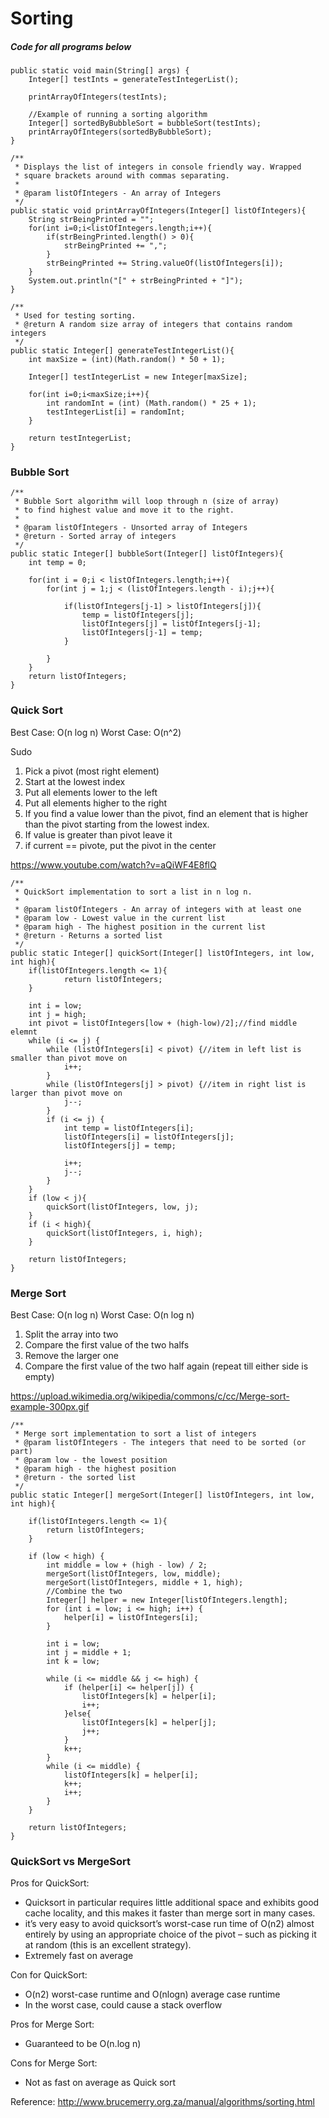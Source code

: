 # Sorting

##### Code for all programs below
```
public static void main(String[] args) {
	Integer[] testInts = generateTestIntegerList();
	
	printArrayOfIntegers(testInts);
	
	//Example of running a sorting algorithm
	Integer[] sortedByBubbleSort = bubbleSort(testInts);
	printArrayOfIntegers(sortedByBubbleSort);
}

/**
 * Displays the list of integers in console friendly way. Wrapped
 * square brackets around with commas separating.
 * 
 * @param listOfIntegers - An array of Integers
 */
public static void printArrayOfIntegers(Integer[] listOfIntegers){
	String strBeingPrinted = "";
	for(int i=0;i<listOfIntegers.length;i++){
		if(strBeingPrinted.length() > 0){
			strBeingPrinted += ",";
		}
		strBeingPrinted += String.valueOf(listOfIntegers[i]);
	}
	System.out.println("[" + strBeingPrinted + "]");
}
	
/**
 * Used for testing sorting.
 * @return A random size array of integers that contains random integers
 */
public static Integer[] generateTestIntegerList(){
	int maxSize = (int)(Math.random() * 50 + 1);
	
	Integer[] testIntegerList = new Integer[maxSize];
	
	for(int i=0;i<maxSize;i++){
		int randomInt = (int) (Math.random() * 25 + 1);
		testIntegerList[i] = randomInt;
	}
	
	return testIntegerList;
}
```


### Bubble Sort


```	
/**
 * Bubble Sort algorithm will loop through n (size of array) 
 * to find highest value and move it to the right.
 * 
 * @param listOfIntegers - Unsorted array of Integers
 * @return - Sorted array of integers
 */
public static Integer[] bubbleSort(Integer[] listOfIntegers){
	int temp = 0;
	
	for(int i = 0;i < listOfIntegers.length;i++){
		for(int j = 1;j < (listOfIntegers.length - i);j++){
			
			if(listOfIntegers[j-1] > listOfIntegers[j]){
				temp = listOfIntegers[j];
				listOfIntegers[j] = listOfIntegers[j-1];
				listOfIntegers[j-1] = temp;
			}
			
		}
	}
	return listOfIntegers;
}
```



### Quick Sort

Best Case: O(n log n)
Worst Case: O(n^2)

Sudo
1. Pick a pivot (most right element)
2. Start at the lowest index
3. Put all elements lower to the left
4. Put all elements higher to the right
5. If you find a value lower than the pivot, find an element that is higher than the pivot starting from the lowest index.
6. If value is greater than pivot leave it
7. if current == pivote, put the pivot in the center

https://www.youtube.com/watch?v=aQiWF4E8flQ

```
/**
 * QuickSort implementation to sort a list in n log n.
 * 
 * @param listOfIntegers - An array of integers with at least one
 * @param low - Lowest value in the current list
 * @param high - The highest position in the current list
 * @return - Returns a sorted list
 */
public static Integer[] quickSort(Integer[] listOfIntegers, int low, int high){
	if(listOfIntegers.length <= 1){
			return listOfIntegers;
	}
		
	int i = low;
	int j = high;
	int pivot = listOfIntegers[low + (high-low)/2];//find middle elemnt
	while (i <= j) {
		while (listOfIntegers[i] < pivot) {//item in left list is smaller than pivot move on
			i++;
		}
		while (listOfIntegers[j] > pivot) {//item in right list is larger than pivot move on
			j--;
		}
		if (i <= j) {
			int temp = listOfIntegers[i];
			listOfIntegers[i] = listOfIntegers[j];
		    listOfIntegers[j] = temp;
		    
			i++;
			j--;
		}
	}
	if (low < j){
		quickSort(listOfIntegers, low, j);
	}
	if (i < high){
		quickSort(listOfIntegers, i, high);
	}
	
	return listOfIntegers;
}
```


### Merge Sort

Best Case: O(n log n)
Worst Case: O(n log n)

1. Split the array into two
2. Compare the first value of the two halfs
3. Remove the larger one
4. Compare the first value of the two half again (repeat till either side is empty)

https://upload.wikimedia.org/wikipedia/commons/c/cc/Merge-sort-example-300px.gif

```
/**
 * Merge sort implementation to sort a list of integers
 * @param listOfIntegers - The integers that need to be sorted (or part)
 * @param low - the lowest position
 * @param high - the highest position
 * @return - the sorted list
 */
public static Integer[] mergeSort(Integer[] listOfIntegers, int low, int high){
	
	if(listOfIntegers.length <= 1){
		return listOfIntegers;
	}
	
	if (low < high) {
		int middle = low + (high - low) / 2;
		mergeSort(listOfIntegers, low, middle);
		mergeSort(listOfIntegers, middle + 1, high);
		//Combine the two
		Integer[] helper = new Integer[listOfIntegers.length];
		for (int i = low; i <= high; i++) {
			helper[i] = listOfIntegers[i];
		}
		
		int i = low;
		int j = middle + 1;
		int k = low;
		
		while (i <= middle && j <= high) {
			if (helper[i] <= helper[j]) {
				listOfIntegers[k] = helper[i];
				i++;
			}else{
				listOfIntegers[k] = helper[j];
				j++;
			}
			k++;
		}
		while (i <= middle) {
			listOfIntegers[k] = helper[i];
			k++;
			i++;
		}
	}
	
	return listOfIntegers;
}
```



### QuickSort vs MergeSort

Pros for QuickSort:
- Quicksort in particular requires little additional space and exhibits good cache locality, and this makes it faster than merge sort in many cases.
- it’s very easy to avoid quicksort’s worst-case run time of O(n2) almost entirely by using an appropriate choice of the pivot – such as picking it at random (this is an excellent strategy).
- Extremely fast on average

Con for QuickSort:
- O(n2) worst-case runtime and O(nlogn) average case runtime
- In the worst case, could cause a stack overflow

Pros for Merge Sort:
- Guaranteed to be O(n.log n)

Cons for Merge Sort:
- Not as fast on average as Quick sort

Reference: http://www.brucemerry.org.za/manual/algorithms/sorting.html